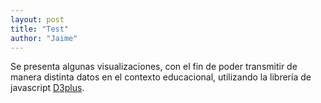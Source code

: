 ```yaml
---
layout: post
title: "Test"
author: "Jaime"
---
```

Se presenta algunas visualizaciones, con el fin de poder transmitir de manera distinta datos en el contexto educacional, utilizando la librería de javascript [D3plus](https://d3plus.org/).

<script>

  const data = [
    {parent: "Group 1", id: "Alpha", value: 29},
    {parent: "Group 1", id: "Beta",  value: 10},
    {parent: "Group 1", id: "Gamma", value: 2},
    {parent: "Group 2", id: "Delta", value: 29},
    {parent: "Group 3", id: "Eta",   value: 25}
  ];

  new d3plus.Treemap()
    .data(data)
    .groupBy(["parent", "id"])
    .render();

</script>
